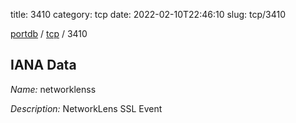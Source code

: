 title: 3410
category: tcp
date: 2022-02-10T22:46:10
slug: tcp/3410

[portdb](/) / [tcp](/category/tcp.html) / 3410


## IANA Data

_Name:_ networklenss

_Description:_ NetworkLens SSL Event

